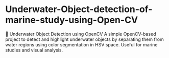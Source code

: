 # Underwater-Object-detection-of-marine-study-using-Open-CV
🌊 Underwater Object Detection using OpenCV A simple OpenCV-based project to detect and highlight underwater objects by separating them from water regions using color segmentation in HSV space. Useful for marine studies and visual analysis.
